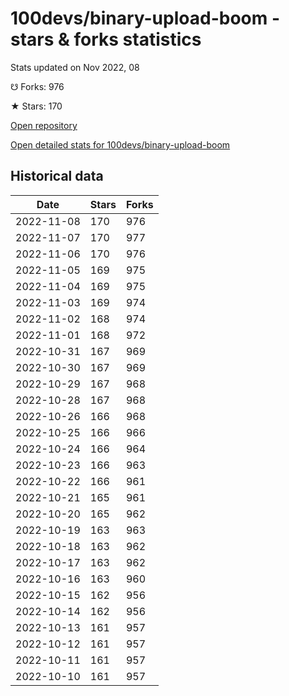 # 100devs/binary-upload-boom - stars & forks statistics

Stats updated on Nov 2022, 08

☋ Forks: 976

★ Stars: 170

[Open repository](https://github.com/100devs/binary-upload-boom)

[Open detailed stats for 100devs/binary-upload-boom](https://reviewgithub.com/rep/100devs/binary-upload-boom)

## Historical data
| Date | Stars | Forks |
|------|-------|-------|
| 2022-11-08 | 170 | 976 | 
| 2022-11-07 | 170 | 977 | 
| 2022-11-06 | 170 | 976 | 
| 2022-11-05 | 169 | 975 | 
| 2022-11-04 | 169 | 975 | 
| 2022-11-03 | 169 | 974 | 
| 2022-11-02 | 168 | 974 | 
| 2022-11-01 | 168 | 972 | 
| 2022-10-31 | 167 | 969 | 
| 2022-10-30 | 167 | 969 | 
| 2022-10-29 | 167 | 968 | 
| 2022-10-28 | 167 | 968 | 
| 2022-10-26 | 166 | 968 | 
| 2022-10-25 | 166 | 966 | 
| 2022-10-24 | 166 | 964 | 
| 2022-10-23 | 166 | 963 | 
| 2022-10-22 | 166 | 961 | 
| 2022-10-21 | 165 | 961 | 
| 2022-10-20 | 165 | 962 | 
| 2022-10-19 | 163 | 963 | 
| 2022-10-18 | 163 | 962 | 
| 2022-10-17 | 163 | 962 | 
| 2022-10-16 | 163 | 960 | 
| 2022-10-15 | 162 | 956 | 
| 2022-10-14 | 162 | 956 | 
| 2022-10-13 | 161 | 957 | 
| 2022-10-12 | 161 | 957 | 
| 2022-10-11 | 161 | 957 | 
| 2022-10-10 | 161 | 957 | 

